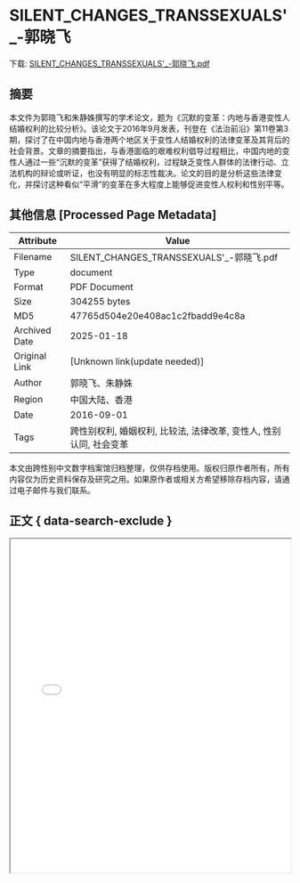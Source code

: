 # SILENT_CHANGES_TRANSSEXUALS'_-郭晓飞

<!-- tcd_download_link -->
下载: <a href="../SILENT_CHANGES_TRANSSEXUALS'_-郭晓飞.pdf" download>SILENT_CHANGES_TRANSSEXUALS'_-郭晓飞.pdf</a>
<!-- tcd_download_link_end -->

## 摘要

<!-- tcd_abstract -->
本文件为郭晓飞和朱静姝撰写的学术论文，题为《沉默的变革：内地与香港变性人结婚权利的比较分析》。该论文于2016年9月发表，刊登在《法治前沿》第11卷第3期，探讨了在中国内地与香港两个地区关于变性人结婚权利的法律变革及其背后的社会背景。文章的摘要指出，与香港面临的艰难权利倡导过程相比，中国内地的变性人通过一些“沉默的变革”获得了结婚权利，过程缺乏变性人群体的法律行动、立法机构的辩论或听证，也没有明显的标志性裁决。论文的目的是分析这些法律变化，并探讨这种看似“平滑”的变革在多大程度上能够促进变性人权利和性别平等。

<!-- tcd_abstract_end -->

## 其他信息 [Processed Page Metadata]

| Attribute       | Value                                  |
|-----------------|----------------------------------------|
| Filename        | SILENT_CHANGES_TRANSSEXUALS'_-郭晓飞.pdf                             |
| Type            | document                                 |
| Format          | PDF Document                               |
| Size            | 304255 bytes                           |
| MD5             | 47765d504e20e408ac1c2fbadd9e4c8a                                  |
| Archived Date   | 2025-01-18                             |
| Original Link   | [Unknown link(update needed)]                         |
| Author          | 郭晓飞、朱静姝                               |
| Region          | 中国大陆、香港                               |
| Date            | 2016-09-01                                 |
| Tags            | 跨性别权利, 婚姻权利, 比较法, 法律改革, 变性人, 性别认同, 社会变革                                 |

本文由跨性别中文数字档案馆归档整理，仅供存档使用。版权归原作者所有，所有内容仅为历史资料保存及研究之用。如果原作者或相关方希望移除存档内容，请通过电子邮件与我们联系。

## 正文 { data-search-exclude }

<!-- tcd_main_text -->
<iframe src="../SILENT_CHANGES_TRANSSEXUALS'_-郭晓飞.pdf" width="100%" height="600px">
    <p>无法显示PDF，请下载查看。</p>
</iframe>
<!-- tcd_main_text_end -->

